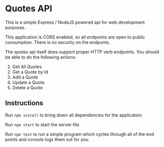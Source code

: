 # Quotes API

This is a simple Express / NodeJS powered api for web development purposes.

This application is CORS enabled, so all endpoints are open to public consumption. There is no security on the endponts.

The quotes api itself does support proper HTTP verb endpoints. You should be able to do the following actions:

1. Get All Quotes
2. Get a Quote by Id
3. Add a Quote
4. Update a Quote
5. Delete a Quote

## Instructions

Run `npm install` to bring down all dependencies for the application.

Run `npm start` to start the server file.

Run `npm test` to run a simple program which cycles through all of the end points and console logs them out for you.
